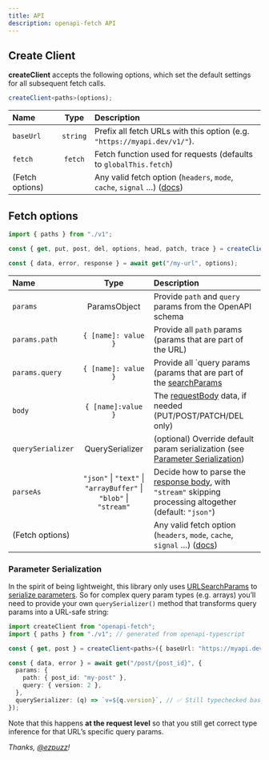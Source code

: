 ```yaml
---
title: API
description: openapi-fetch API
---
```


## Create Client

**createClient** accepts the following options, which set the default settings for all subsequent fetch calls.

```ts
createClient<paths>(options);
```

| Name            |   Type   | Description                                                                                                                                                                                   |
| :-------------- | :------: | :-------------------------------------------------------------------------------------------------------------------------------------------------------------------------------------------- |
| `baseUrl`       | `string` | Prefix all fetch URLs with this option (e.g. `"https://myapi.dev/v1/"`).                                                                                                                      |
| `fetch`         | `fetch`  | Fetch function used for requests (defaults to `globalThis.fetch`)                                                                                                                             |
| (Fetch options) |          | Any valid fetch option (`headers`, `mode`, `cache`, `signal` …) (<a href="https://developer.mozilla.org/en-US/docs/Web/API/fetch#options" target="_blank" rel="noopener noreferrer">docs</a>) |

## Fetch options

```ts
import { paths } from "./v1";

const { get, put, post, del, options, head, patch, trace } = createClient<paths>({ baseUrl: "https://myapi.dev/v1/" });

const { data, error, response } = await get("/my-url", options);
```

| Name              |                               Type                                | Description                                                                                                                                                                                                                      |
| :---------------- | :---------------------------------------------------------------: | :------------------------------------------------------------------------------------------------------------------------------------------------------------------------------------------------------------------------------- |
| `params`          |                           ParamsObject                            | Provide `path` and `query` params from the OpenAPI schema                                                                                                                                                                        |
| `params.path`     |                        `{ [name]: value }`                        | Provide all `path` params (params that are part of the URL)                                                                                                                                                                      |
| `params.query`    |                        `{ [name]: value }`                        | Provide all `query params (params that are part of the <a href="https://developer.mozilla.org/en-US/docs/Web/API/URL/searchParams" target="_blank" rel="noopener noreferrer">searchParams</a>                                    |
| `body`            |                        `{ [name]:value }`                         | The <a href="https://spec.openapis.org/oas/latest.html#request-body-object" target="_blank" rel="noopener noreferrer">requestBody</a> data, if needed (PUT/POST/PATCH/DEL only)                                                  |
| `querySerializer` |                          QuerySerializer                          | (optional) Override default param serialization (see [Parameter Serialization](#parameter-serialization))                                                                                                                        |
| `parseAs`         | `"json"` \| `"text"` \| `"arrayBuffer"` \| `"blob"` \| `"stream"` | Decide how to parse the <a href="https://developer.mozilla.org/en-US/docs/Web/API/Response/body" target="_blank" rel="noopener noreferrer">response body</a>, with `"stream"` skipping processing altogether (default: `"json"`) |
| (Fetch options)   |                                                                   | Any valid fetch option (`headers`, `mode`, `cache`, `signal` …) (<a href="https://developer.mozilla.org/en-US/docs/Web/API/fetch#options" target="_blank" rel="noopener noreferrer">docs</a>)                                    |

### Parameter Serialization

In the spirit of being lightweight, this library only uses <a href="https://developer.mozilla.org/en-US/docs/Web/API/URLSearchParams" target="_blank" rel="noopener noreferrer">URLSearchParams</a> to <a href="https://swagger.io/docs/specification/serialization/" target="_blank" rel="noopener noreferrer">serialize parameters</a>. So for complex query param types (e.g. arrays) you’ll need to provide your own `querySerializer()` method that transforms query params into a URL-safe string:

```ts
import createClient from "openapi-fetch";
import { paths } from "./v1"; // generated from openapi-typescript

const { get, post } = createClient<paths>({ baseUrl: "https://myapi.dev/v1/" });

const { data, error } = await get("/post/{post_id}", {
  params: {
    path: { post_id: "my-post" },
    query: { version: 2 },
  },
  querySerializer: (q) => `v=${q.version}`, // ✅ Still typechecked based on the URL!
});
```

Note that this happens **at the request level** so that you still get correct type inference for that URL’s specific query params.

_Thanks, [@ezpuzz](https://github.com/ezpuzz)!_
